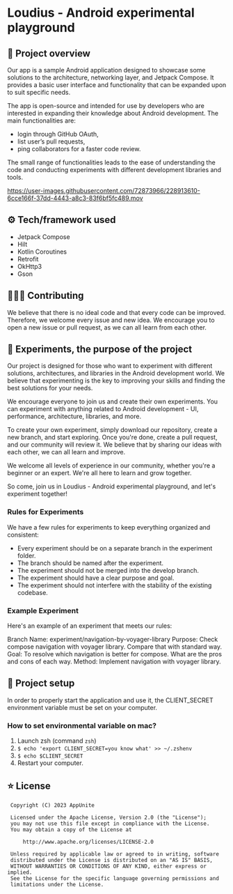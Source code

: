# Loudius - Android experimental playground

## 📢 Project overview

Our app is a sample Android application designed to showcase some solutions to the architecture,
networking layer, and Jetpack Compose. It provides a basic user interface and functionality that can
be expanded upon to suit specific needs.

The app is open-source and intended for use by developers who are interested in expanding their
knowledge about Android development. The main functionalities are:

- login through GitHub OAuth,
- list user’s pull requests,
- ping collaborators for a faster code review.

The small range of functionalities leads to the ease of understanding the code and conducting
experiments with different development libraries and tools.

<https://user-images.githubusercontent.com/72873966/228913610-6cce166f-37dd-4443-a8c3-83f6bf5fc489.mov>

## ⚙️ Tech/framework used

- Jetpack Compose
- Hilt
- Kotlin Coroutines
- Retrofit
- OkHttp3
- Gson

## 🧑🏻‍🎓 Contributing

We believe that there is no ideal code and that every code can be improved. Therefore, we welcome
every issue and new idea. We encourage you to open a new issue or pull request, as we can all learn
from each other.

## 🔬 Experiments, the purpose of the project

Our project is designed for those who want to experiment with different solutions, architectures,
and libraries in the Android development world. We believe that experimenting is the key to
improving your skills and finding the best solutions for your needs.

We encourage everyone to join us and create their own experiments. You can experiment with anything
related to Android development - UI, performance, architecture, libraries, and more.

To create your own experiment, simply download our repository, create a new branch, and start
exploring. Once you're done, create a pull request, and our community will review it. We believe
that by sharing our ideas with each other, we can all learn and improve.

We welcome all levels of experience in our community, whether you're a beginner or an expert. We're
all here to learn and grow together.

So come, join us in Loudius - Android experimental playground, and let's experiment together!

### Rules for Experiments

We have a few rules for experiments to keep everything organized and consistent:

- Every experiment should be on a separate branch in the experiment folder.
- The branch should be named after the experiment.
- The experiment should not be merged into the develop branch.
- The experiment should have a clear purpose and goal.
- The experiment should not interfere with the stability of the existing codebase.

### Example Experiment

Here's an example of an experiment that meets our rules:

Branch Name: experiment/navigation-by-voyager-library
Purpose: Check compose navigation with voyager library. Compare that with standard way.
Goal: To resolve which navigation is better for compose. What are the pros and cons of each way.
Method: Implement navigation with voyager library.

## 🚀 Project setup

In order to properly start the application and use it, the CLIENT_SECRET environment variable must be set on your computer.

### How to set environmental variable on mac?

1. Launch zsh (command `zsh`)
2. `$ echo 'export CLIENT_SECRET=you know what' >> ~/.zshenv`
3. `$ echo $CLIENT_SECRET`
4. Restart your computer.

## ⭐️ License

     Copyright (C) 2023 AppUnite

     Licensed under the Apache License, Version 2.0 (the "License");
     you may not use this file except in compliance with the License.
     You may obtain a copy of the License at

         http://www.apache.org/licenses/LICENSE-2.0

     Unless required by applicable law or agreed to in writing, software
     distributed under the License is distributed on an "AS IS" BASIS,
     WITHOUT WARRANTIES OR CONDITIONS OF ANY KIND, either express or implied.
     See the License for the specific language governing permissions and
     limitations under the License.

